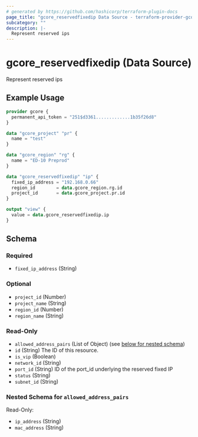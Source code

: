 ```yaml
---
# generated by https://github.com/hashicorp/terraform-plugin-docs
page_title: "gcore_reservedfixedip Data Source - terraform-provider-gcore"
subcategory: ""
description: |-
  Represent reserved ips
---
```


# gcore_reservedfixedip (Data Source)

Represent reserved ips

## Example Usage

```terraform
provider gcore {
  permanent_api_token = "251$d3361.............1b35f26d8"
}

data "gcore_project" "pr" {
  name = "test"
}

data "gcore_region" "rg" {
  name = "ED-10 Preprod"
}

data "gcore_reservedfixedip" "ip" {
  fixed_ip_address = "192.168.0.66"
  region_id        = data.gcore_region.rg.id
  project_id       = data.gcore_project.pr.id
}

output "view" {
  value = data.gcore_reservedfixedip.ip
}
```

<!-- schema generated by tfplugindocs -->
## Schema

### Required

- `fixed_ip_address` (String)

### Optional

- `project_id` (Number)
- `project_name` (String)
- `region_id` (Number)
- `region_name` (String)

### Read-Only

- `allowed_address_pairs` (List of Object) (see [below for nested schema](#nestedatt--allowed_address_pairs))
- `id` (String) The ID of this resource.
- `is_vip` (Boolean)
- `network_id` (String)
- `port_id` (String) ID of the port_id underlying the reserved fixed IP
- `status` (String)
- `subnet_id` (String)

<a id="nestedatt--allowed_address_pairs"></a>
### Nested Schema for `allowed_address_pairs`

Read-Only:

- `ip_address` (String)
- `mac_address` (String)


